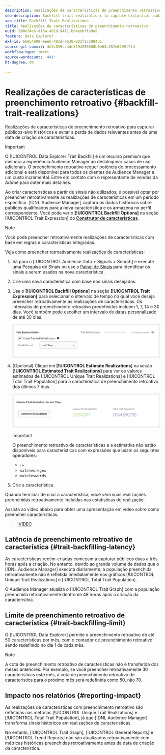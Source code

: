 ```yaml
---
description: Realizações de características de preenchimento retroativo para capturar públicos-alvo históricos e evitar a perda de dados relevantes antes de uma data de criação de características.
seo-description: Backfill trait realizations to capture historical audiences and avoid loss of relevant data prior to a trait creation date.
seo-title: Backfill Trait Realizations
title: Realizações de características de preenchimento retroativo
uuid: 8b0ef4e6-d16a-4d1d-94f1-b84eebffa9a5
feature: Data Explorer
exl-id: 6be54999-eeeb-48cd-a630-021f17289431
source-git-commit: 4d3c859cc4dc5294286680b0e63c287e0409f7fd
workflow-type: tm+mt
source-wordcount: '441'
ht-degree: 0%

---
```


# Realizações de características de preenchimento retroativo {#backfill-trait-realizations}

Realizações de características de preenchimento retroativo para capturar públicos-alvo históricos e evitar a perda de dados relevantes antes de uma data de criação de características.

>[!IMPORTANT]
>
>O [!UICONTROL Data Explorer Trait Backfill] é um recurso premium que melhora a experiência Audience Manager ao desbloquear casos de uso adicionais. O preenchimento retroativo requer potência de processamento adicional e está disponível para todos os clientes de Audience Manager a um custo incremental. Entre em contato com o representante de vendas da Adobe para obter mais detalhes.

Ao criar características a partir de sinais não utilizados, é possível optar por preencher retroativamente as realizações de características em um período específico. [!DNL Audience Manager] captura os dados históricos sobre públicos qualificados para a nova característica e os armazena no perfil correspondente. Você pode ver o **[!UICONTROL Backfill Options]** na seção [!UICONTROL Trait Expression] do **[Construtor de características](../../features/traits/about-trait-builder.md)**.

>[!NOTE]
>
>Você pode preencher retroativamente realizações de características com base em regras e características integradas.

Veja como preencher retroativamente realizações de características:

1. Vá para o [!UICONTROL Audience Data > Signals > Search] e execute uma Pesquisa de Sinais ou use o [Painel de Sinais](../../features/data-explorer/data-explorer-signals-dashboard.md) para identificar os sinais a serem usados na nova característica.
1. Crie uma nova característica com base nos sinais desejados.
1. Use o **[!UICONTROL Backfill Options]** na seção **[!UICONTROL Trait Expression]** para selecionar o intervalo de tempo no qual você deseja preencher retroativamente as realizações de características. Os intervalos de preenchimento retroativo predefinidos incluem 1, 7, 14 e 30 dias. Você também pode escolher um intervalo de datas personalizado de até 30 dias.

   ![preenchimento retroativo de características](assets/signals-trait-backfill.png)

1. (Opcional) Clique em **[!UICONTROL Estimate Realizations]** na seção **[!UICONTROL Estimated Trait Realizations]** para ver os valores estimados de [!UICONTROL Unique Trait Realizations] e [!UICONTROL Total Trait Population] para a característica de preenchimento retroativo dos últimos 7 dias.

   ![realizações de características estimadas](assets/estimate-trait-realizations.png)

   >[!IMPORTANT]
   >
   >O preenchimento retroativo de características e a estimativa não estão disponíveis para características com expressões que usam os seguintes operadores:
   >    * `!=`
   >    * `matchesregex`
   >    * `matcheswords`
1. Crie a característica.

Quando terminar de criar a característica, você verá suas realizações preenchidas retroativamente incluídas nas estatísticas de realização.

Assista ao vídeo abaixo para obter uma apresentação em vídeo sobre como preencher características.

>[!VIDEO](https://video.tv.adobe.com/v/30832?captions=por_br)

## Latência de preenchimento retroativo de característica {#trait-backfilling-latency}

As características recém-criadas começam a capturar públicos duas a três horas após a criação. No entanto, devido ao grande volume de dados que o [!DNL Audience Manager] executa diariamente, a população preenchida retroativamente não é refletida imediatamente nos gráficos [!UICONTROL Unique Trait Realizations] e [!UICONTROL Total Trait Population].

O Audience Manager atualiza o [!UICONTROL Trait Graph] com a população preenchida retroativamente dentro de 48 horas após a criação da característica.

## Limite de preenchimento retroativo de característica {#trait-backfilling-limit}

O [!UICONTROL Data Explorer] permite o preenchimento retroativo de até 50 características por mês, com o contador de preenchimento retroativo sendo redefinido no dia 1 de cada mês.

>[!NOTE]
>
>A cota de preenchimento retroativo de características não é transferida dos meses anteriores. Por exemplo, se você preencher retroativamente 30 características este mês, a cota de preenchimento retroativo de característica para o próximo mês será redefinida como 50, não 70.

## Impacto nos relatórios {#reporting-impact}

As realizações de características com preenchimento retroativo são refletidas nas métricas [!UICONTROL Unique Trait Realizations] e [!UICONTROL Total Trait Population], já que [!DNL Audience Manager] transforma sinais históricos em realizações de características.

No entanto, [!UICONTROL Trait Graph], [!UICONTROL General Reports] e [!UICONTROL Trend Reports] não são atualizados retroativamente com métricas históricas preenchidas retroativamente antes da data de criação da característica.
